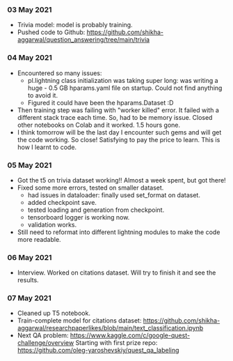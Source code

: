 ### 03 May 2021
- Trivia model: model is probably training.
- Pushed code to Github: https://github.com/shikha-aggarwal/question_answering/tree/main/trivia

### 04 May 2021
- Encountered so many issues:
  - pl.lightning class initialization was taking super long: was writing a huge - 0.5 GB hparams.yaml file on startup. Could not find anything to avoid it.
  - Figured it could have been the hparams.Dataset :D
- Then training step was failing with "worker killed" error. It failed with a different stack trace each time. So, had to be memory issue. Closed other notebooks on Colab and it worked. 1.5 hours gone.
- I think tomorrow will be the last day I encounter such gems and will get the code working. So close! Satisfying to pay the price to learn. This is how I learnt to code.

### 05 May 2021
- Got the t5 on trivia dataset working!! Almost a week spent, but got there!
- Fixed some more errors, tested on smaller dataset.
  - had issues in dataloader: finally used set_format on dataset.
  - added checkpoint save.
  - tested loading and generation from checkpoint.
  - tensorboard logger is working now.
  - validation works.
- Still need to reformat into different lightning modules to make the code more readable.

### 06 May 2021
- Interview. Worked on citations dataset. Will try to finish it and see the results.

### 07 May 2021
- Cleaned up T5 notebook.
- Train-complete model for citations dataset: https://github.com/shikha-aggarwal/researchpaperlikes/blob/main/text_classification.ipynb
- Next QA problem: https://www.kaggle.com/c/google-quest-challenge/overview Starting with first prize repo: https://github.com/oleg-yaroshevskiy/quest_qa_labeling
